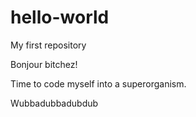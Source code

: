 # hello-world
My first repository

Bonjour bitchez!

Time to code myself into a superorganism.

Wubbadubbadubdub
